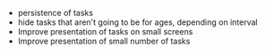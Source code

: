 * persistence of tasks
* hide tasks that aren't going to be for ages, depending on interval
* Improve presentation of tasks on small screens
* Improve presentation of small number of tasks
